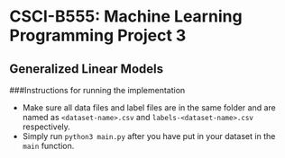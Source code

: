 # CSCI-B555: Machine Learning Programming Project 3
## Generalized Linear Models

###Instructions for running the implementation
- Make sure all data files and label files are in the same folder and are named as `<dataset-name>.csv` and `labels-<dataset-name>.csv` respectively.
- Simply run `python3 main.py` after you have put in your dataset in the `main` function.